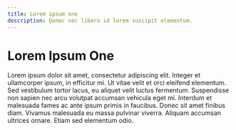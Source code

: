 ```yaml
---
title: Lorem ipsum one
description: Donec nec libero id lorem suscipit elementum.
---
```



# Lorem Ipsum One

Lorem ipsum dolor sit amet, consectetur adipiscing elit. Integer et ullamcorper ipsum, in efficitur mi. Ut vitae velit et orci eleifend elementum. Sed vestibulum tortor lacus, eu aliquet velit luctus fermentum. Suspendisse non sapien nec arcu volutpat accumsan vehicula eget mi. Interdum et malesuada fames ac ante ipsum primis in faucibus. Donec sit amet finibus diam. Vivamus malesuada eu massa pulvinar viverra. Aliquam accumsan ultrices ornare. Etiam sed elementum odio.